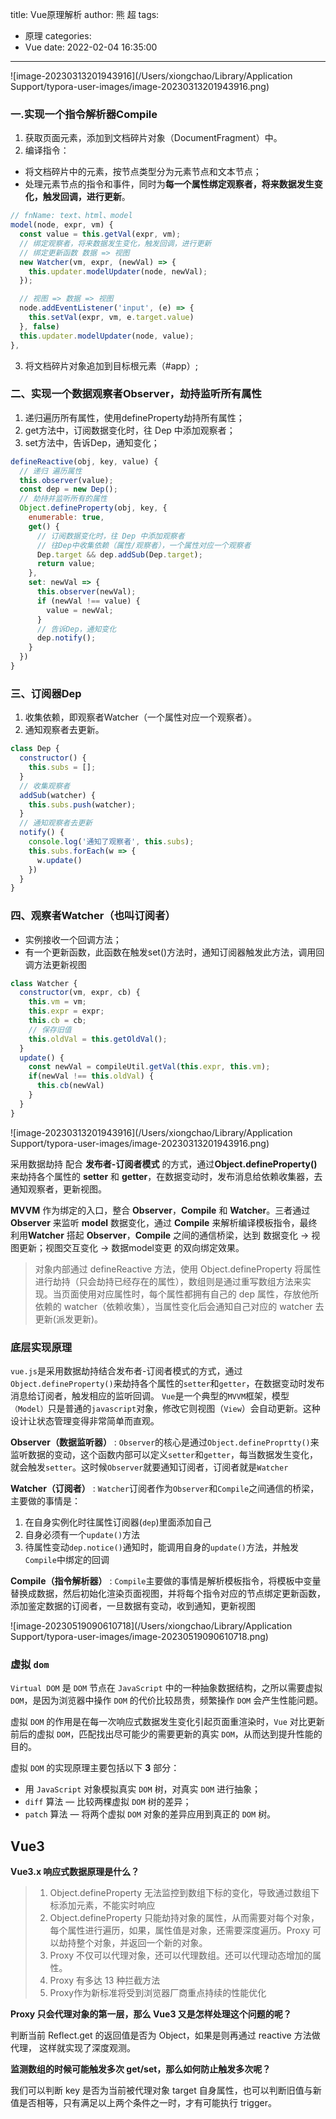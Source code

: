 title: Vue原理解析
author: 熊 超
tags:
  - 原理
categories:
  - Vue
date: 2022-02-04 16:35:00
---
<!-- more -->


![image-20230313201943916](/Users/xiongchao/Library/Application Support/typora-user-images/image-20230313201943916.png)


### 一.实现一个指令解析器Compile

1. 获取页面元素，添加到文档碎片对象（DocumentFragment）中。
2. 编译指令：

- 将文档碎片中的元素，按节点类型分为元素节点和文本节点；
- 处理元素节点的指令和事件，同时为**每一个属性绑定观察者，将来数据发生变化，触发回调，进行更新**。

```js
// fnName: text、html、model
model(node, expr, vm) {
  const value = this.getVal(expr, vm);
  // 绑定观察者，将来数据发生变化，触发回调，进行更新
  // 绑定更新函数 数据 => 视图
  new Watcher(vm, expr, (newVal) => {
    this.updater.modelUpdater(node, newVal);
  });

  // 视图 => 数据 => 视图
  node.addEventListener('input', (e) => {
    this.setVal(expr, vm, e.target.value)
  }, false)
  this.updater.modelUpdater(node, value);
},
```

3. 将文档碎片对象追加到目标根元素（#app）;



### 二、实现一个数据观察者Observer，劫持监听所有属性

1. 递归遍历所有属性，使用defineProperty劫持所有属性；
2. get方法中，订阅数据变化时，往 Dep 中添加观察者；
3. set方法中，告诉Dep，通知变化；

```js
defineReactive(obj, key, value) {
  // 递归 遍历属性
  this.observer(value);
  const dep = new Dep();
  // 劫持并监听所有的属性
  Object.defineProperty(obj, key, {
    enumerable: true,
    get() {
      // 订阅数据变化时，往 Dep 中添加观察者
      // 往Dep中收集依赖（属性/观察者），一个属性对应一个观察者
      Dep.target && dep.addSub(Dep.target);
      return value;
    },
    set: newVal => {
      this.observer(newVal);
      if (newVal !== value) {
        value = newVal;
      }
      // 告诉Dep，通知变化
      dep.notify();
    }
  })
}
```



### 三、订阅器Dep

1. 收集依赖，即观察者Watcher（一个属性对应一个观察者）。
2. 通知观察者去更新。

```js
class Dep {
  constructor() {
    this.subs = [];
  }
  // 收集观察者
  addSub(watcher) {
    this.subs.push(watcher);
  }
  // 通知观察者去更新
  notify() {
    console.log('通知了观察者', this.subs);
    this.subs.forEach(w => {
      w.update()
    })
  }
}
```



### 四、观察者Watcher（也叫订阅者）

- 实例接收一个回调方法；
- 有一个更新函数，此函数在触发set()方法时，通知订阅器触发此方法，调用回调方法更新视图

```js
class Watcher {
  constructor(vm, expr, cb) {
    this.vm = vm;
    this.expr = expr;
    this.cb = cb;
    // 保存旧值
    this.oldVal = this.getOldVal();
  }
  update() {
    const newVal = compileUtil.getVal(this.expr, this.vm);
    if(newVal !== this.oldVal) {
      this.cb(newVal)
    }
  }
}
```



![image-20230313201943916](/Users/xiongchao/Library/Application Support/typora-user-images/image-20230313201943916.png)



采用数据劫持 配合 **发布者-订阅者模式** 的方式，通过**Object.defineProperty()** 来劫持各个属性的 **setter** 和 **getter**，在数据变动时，发布消息给依赖收集器，去通知观察者，更新视图。

**MVVM** 作为绑定的入口，整合 **Observer**，**Compile** 和 **Watcher**。三者通过 **Observer** 来监听 **model** 数据变化，通过 **Compile** 来解析编译模板指令，最终利用**Watcher** 搭起 **Observer**，**Compile** 之间的通信桥梁，达到 数据变化 -> 视图更新；视图交互变化 -> 数据model变更 的双向绑定效果。



> 对象内部通过 defineReactive 方法，使用 Object.defineProperty 将属性进行劫持（只会劫持已经存在的属性），数组则是通过重写数组方法来实现。当页面使用对应属性时，每个属性都拥有自己的 dep 属性，存放他所依赖的 watcher（依赖收集），当属性变化后会通知自己对应的 watcher 去更新(派发更新)。



### 底层实现原理

`vue.js`是采用数据劫持结合发布者-订阅者模式的方式，通过`Object.defineProperty()`来劫持各个属性的`setter`和`getter`，在数据变动时发布消息给订阅者，触发相应的监听回调。
 `Vue`是一个典型的`MVVM`框架，模型`（Model）`只是普通的`javascript`对象，修改它则视图（`View`）会自动更新。这种设计让状态管理变得非常简单而直观。

**Observer（数据监听器）** : `Observer`的核心是通过`Object.defineProprtty()`来监听数据的变动，这个函数内部可以定义`setter`和`getter`，每当数据发生变化，就会触发`setter`。这时候`Observer`就要通知订阅者，订阅者就是`Watcher`

**Watcher（订阅者）** : `Watcher`订阅者作为`Observer`和`Compile`之间通信的桥梁，主要做的事情是：

1. 在自身实例化时往属性订阅器(`dep`)里面添加自己
2. 自身必须有一个`update()`方法
3. 待属性变动`dep.notice()`通知时，能调用自身的`update()`方法，并触发`Compile`中绑定的回调

**Compile（指令解析器）** : `Compile`主要做的事情是解析模板指令，将模板中变量替换成数据，然后初始化渲染页面视图，并将每个指令对应的节点绑定更新函数，添加鉴定数据的订阅者，一旦数据有变动，收到通知，更新视图



![image-20230519090610718](/Users/xiongchao/Library/Application Support/typora-user-images/image-20230519090610718.png)





### 虚拟 `dom`

`Virtual DOM` 是 `DOM` 节点在 `JavaScript` 中的一种抽象数据结构，之所以需要虚拟 `DOM`，是因为浏览器中操作 `DOM` 的代价比较昂贵，频繁操作 `DOM` 会产生性能问题。

虚拟 `DOM` 的作用是在每一次响应式数据发生变化引起页面重渲染时，`Vue` 对比更新前后的虚拟 `DOM`，匹配找出尽可能少的需要更新的真实 `DOM`，从而达到提升性能的目的。

虚拟 `DOM` 的实现原理主要包括以下 **3** 部分：

- 用 `JavaScript` 对象模拟真实 `DOM` 树，对真实 `DOM` 进行抽象；
- `diff` 算法 — 比较两棵虚拟 `DOM` 树的差异；
- `patch` 算法 — 将两个虚拟 `DOM` 对象的差异应用到真正的 `DOM` 树。



## Vue3

**Vue3.x 响应式数据原理是什么？**

> 1. Object.defineProperty 无法监控到数组下标的变化，导致通过数组下标添加元素，不能实时响应
> 2. Object.defineProperty 只能劫持对象的属性，从而需要对每个对象，每个属性进行遍历，如果，属性值是对象，还需要深度遍历。Proxy 可以劫持整个对象，并返回一个新的对象。
> 3. Proxy 不仅可以代理对象，还可以代理数组。还可以代理动态增加的属性。
> 4. Proxy 有多达 13 种拦截方法
> 5. Proxy作为新标准将受到浏览器厂商重点持续的性能优化

**Proxy 只会代理对象的第一层，那么 Vue3 又是怎样处理这个问题的呢？**

判断当前 Reflect.get 的返回值是否为 Object，如果是则再通过 reactive 方法做代理， 这样就实现了深度观测。

**监测数组的时候可能触发多次 get/set，那么如何防止触发多次呢？**

我们可以判断 key 是否为当前被代理对象 target 自身属性，也可以判断旧值与新值是否相等，只有满足以上两个条件之一时，才有可能执行 trigger。
